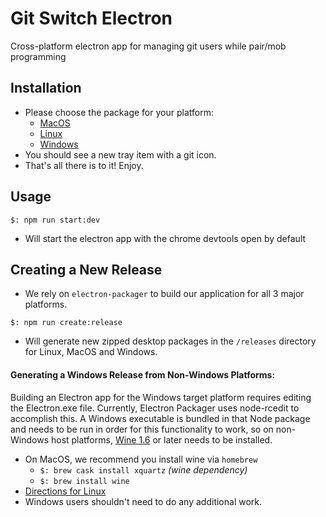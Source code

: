 # Git Switch Electron
Cross-platform electron app for managing git users while pair/mob programming


## Installation
* Please choose the package for your platform:
    * [MacOS](https://github.com/pluralsight/git-switch-electron/tree/master/releases/git-switch-macos.zip)
    * [Linux](https://github.com/pluralsight/git-switch-electron/tree/master/releases/git-switch-linux.zip)
    * [Windows](https://github.com/pluralsight/git-switch-electron/tree/master/releases/git-switch-windows.zip)
* You should see a new tray item with a git icon.
* That's all there is to it! Enjoy.

## Usage
```
$: npm run start:dev
```
* Will start the electron app with the chrome devtools open by default

## Creating a New Release
* We rely on `electron-packager` to build our application for all 3 major platforms.
```
$: npm run create:release
```
* Will generate new zipped desktop packages in the `/releases` directory for Linux, MacOS and Windows.
#### Generating a Windows Release from Non-Windows Platforms:
Building an Electron app for the Windows target platform requires editing the Electron.exe file.
Currently, Electron Packager uses node-rcedit to accomplish this.
A Windows executable is bundled in that Node package and needs to be run in order for this functionality to work, so on non-Windows host platforms, [Wine 1.6](https://www.winehq.org/) or later needs to be installed.
* On MacOS, we recommend you install wine via `homebrew`
    * `$: brew cask install xquartz` _(wine dependency)_
    * `$: brew install wine`
* [Directions for Linux](hhttps://www.winehq.org/download)
* Windows users shouldn't need to do any additional work.

